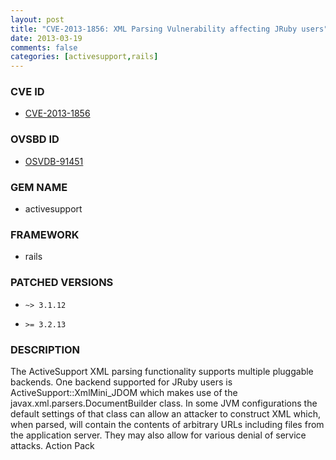 ```yaml
---
layout: post
title: "CVE-2013-1856: XML Parsing Vulnerability affecting JRuby users"
date: 2013-03-19
comments: false
categories: [activesupport,rails]
---
```



### CVE ID

* [CVE-2013-1856](http://www.osvdb.org/show/osvdb/91451)



### OVSBD ID

* [OSVDB-91451](http://www.osvdb.org/show/osvdb/91451)


### GEM NAME

* activesupport

### FRAMEWORK

* rails


### PATCHED VERSIONS


* `~> 3.1.12`

* `>= 3.2.13`


### DESCRIPTION

The ActiveSupport XML parsing functionality supports multiple
pluggable backends. One backend supported for JRuby users is
ActiveSupport::XmlMini_JDOM which makes use of the
javax.xml.parsers.DocumentBuilder class. In some JVM configurations
the default settings of that class can allow an attacker to construct
XML which, when parsed, will contain the contents of arbitrary URLs
including files from the application server. They may also allow for
various denial of service attacks. Action Pack

